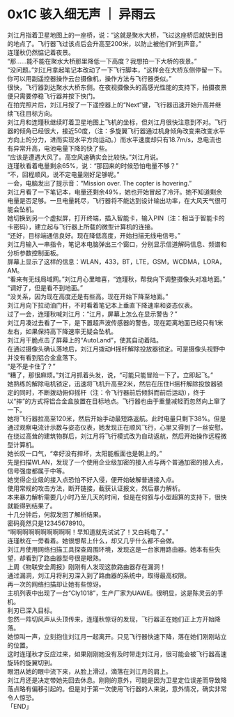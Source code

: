 # 0x1C 骇入细无声 ｜ 异雨云
  
刘江月指着卫星地图上的一座桥，说：“这就是聚水大桥，飞过这座桥后就快到目的地点了。飞行器飞过该点后会升高至200米，以防止被他们听到声音。”  
连瑾秋仍然惦记着夜景。  
“那……能不能在聚水大桥那里降低一下高度？我想拍一下大桥的夜景。”  
“没问题。”刘江月拿起笔记本改动了一下飞行脚本，“这样会在大桥东侧停留一下。你可以用副遥控器操作云台摄像机，操作方法与飞行器类似。”  
很快，飞行器到达聚水大桥东侧。在夜视摄像头的高感光性能的支持下，拍摄夜景便只需要停稳飞行器并按下快门。  
在拍完照片后，刘江月按了一下遥控器上的“Next”键，飞行器迅速开始升高并继续飞往目标方向。  
刘江月和连瑾秋继续盯着卫星地图上飞机的坐标，但刘江月很快注意到不对。飞行器的倾角已经很大，接近50度，（注：多旋翼飞行器通过机身倾角改变来改变水平方向上的分力，进而实现水平方向运动。）而水平速度却只有18.7m/s，总电流也有异常升高，电池电量下降的快了些。  
“应该是遭遇大风了。高空风速确实会比较快。”刘江月说。  
连瑾秋看着电量剩余65%，说：“那回来的时候恐怕电量不够？”  
“不，回程顺风，说不定电量刚好足够呢。”  
一会，电脑发出了提示音：“Mission over. The copter is hovering.”  
刘江月看了一下笔记本，电量还剩余49%，她也开始冒起了冷汗。她不知道剩余电量是否足够。一旦电量耗尽，飞行器将不能达到设计输出功率，在大风天气很可能会坠机。  
她切换到另一个虚拟屏，打开终端，插入智能卡，输入PIN（注：相当于智能卡的卡密码），建立起与飞行器上所载的微型计算机的连接。  
“还好，目标端通信良好。现在降低高度，开始扫描无线电信号。”  
刘江月输入一串指令，笔记本电脑弹出三个窗口，分别显示信道解码信息、频谱和分析参数控制面板。  
屏幕上显示了这样的信息：WLAN，433，BT，LTE，GSM，WCDMA，LORA，AM。  
“看来有无线局域网。”刘江月心里暗喜，“连瑾秋，帮我向下调整摄像头对准地面。”  
“调好了，但是看不到地面。”  
“没关系，因为现在高度还是有些高。现在开始下降至地面。”  
刘江月向下拉动油门杆，不时看着笔记本上垂直下降速率和姿态仪表。  
过了一会，连瑾秋喊刘江月：“江月，屏幕上怎么在显示警告？”  
刘江月凑过去看了一下，是下置超声波传感器的警告。现在距离地面已经只有1米左右，如果保持高下降速率无疑会坠机。  
刘江月干脆点击了屏幕上的“AutoLand”，使其自动着陆。  
在通过摄像头确认落地后，刘江月拨动H摇杆解除投放器锁定。可是摄像头视野中并没有看到铝合金盒落下。  
“是不是卡住了？”  
“糟了，那很麻烦。”刘江月抓着头发，说，“可能只能冒险一下了。立即起飞。”  
她熟练的解除电机锁定，迅速将飞机升高至2米，然后在压住H摇杆解除投放器锁定的同时，不断拨动俯仰摇杆（注：令飞行器前后倾斜而前后运动），终于以“摔”的方式将铝合金盒放置在目标地点。飞行器也由于重量减轻而忽然向上窜了一下。  
她将飞行器拉高至120米，然后开始手动最短路返航。此时电量只剩下38%。但是通过观察电流计示数与姿态仪表，她发现正在顺风飞行，心里又得到了一丝安慰。  
在绕过高耸的建筑物群后，刘江月将飞行模式改为自动返航，然后开始操作远程微型计算机。  
她长叹一口气，“幸好没有摔坏，太阳能板面也是朝上的。”  
先是扫描WLAN，发现了一个使用企业级加密的接入点与两个普通加密的接入点，信号强度都属于中等。  
她觉得企业级的接入点恐怕不好入侵，便开始破解普通接入点。  
使用常规的攻击方法，断开链接，截获认证报文，然后暴力解析。  
本来暴力解析需要几小时乃至几天的时间，但是在何叙与小型超算的支持下，很快就能得到结果了。  
十几分钟后，何叙发回了解析结果。  
密码竟然只是12345678910。  
“啊啊啊啊啊啊啊啊啊啊！早知道就先试试了！又白耗电了。”  
连瑾秋在一旁看着。她很想帮上什么，却又几乎什么都不会做。  
刘江月使用网络扫描工具探查周围环境，发现这是一台家用路由器。她本有些失望，却看到了路由器型号很是眼熟。  
上周《物联安全周报》刚刚有人发现这款路由器存在漏洞！  
通过漏洞，刘江月将利刃深入到了路由器的系统中，取得最高权限。  
再一次的网络扫描却让她有些惊讶。  
主机列表中出现了一台“Cly1018”，生产厂家为UAWE。很明显，这是陈灵云的手机。  
利刃已深入目标。  
忽然一阵切风声从头顶传来，连瑾秋惊讶的发现，飞行器正在她们正上方开始降落。  
她惊叫一声，立刻抱住刘江月一起离开。只见飞行器快速下降，落在她们刚刚站立的位置。  
这时连瑾秋才反应过来，如果刚刚她没有及时带走刘江月，很可能会被飞行器高速旋转的旋翼切到。  
眼泪从她的眼中流下来，从脸上滑过，滴落在刘江月的肩上。  
刘江月还是决定带她先回去休息。刚刚的意外，可能是因为卫星定位误差而导致降落点略有偏移引起的。但是对于第一次使用飞行器的人来说，意外情况，确实非常令人惊恐。  
「END」  
